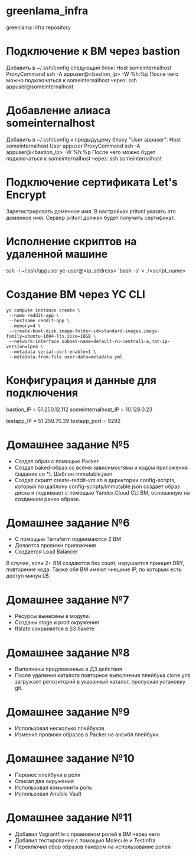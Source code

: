 # greenlama_infra
greenlama Infra repository

# Подключение к ВМ через bastion
Добавить в ~/.ssh/config следующий блок:
    Host someinternalhost
        ProxyCommand ssh -A appuser@<bastion_ip> -W %h:%p
После чего можно подключаться к someinternalhost через:
    ssh appuser@someinternalhost

# Добавление алиаса someinternalhost
Добавить в ~/.ssh/config к предыдущему блоку "User appuser":
    Host someinternalhost
        User appuser
        ProxyCommand ssh -A appuser@<bastion_ip> -W %h:%p
После чего можно будет подключаться к someinternalhost через:
    ssh someinternalhost

# Подключение сертификата Let's Encrypt
Зарегистрировать доменное имя. В настройках pritunl указать это доменное имя. Сервер pritunl должен будет получить сертификат.

# Исполнение скриптов на удаленной машине
ssh -i ~/.ssh/appuser yc-user@<ip_address> 'bash -s' < ./<script_name>

# Создание ВМ через YC CLI
```
yc compute instance create \
 --name reddit-app \
 --hostname reddit-app \
 --memory=4 \
 --create-boot-disk image-folder-id=standard-images,image-family=ubuntu-1604-lts,size=10GB \
 --network-interface subnet-name=default-ru-central1-a,nat-ip-version=ipv4 \
 --metadata serial-port-enable=1 \
 --metadata-from-file user-data=metadata.yml
```

# Конфигурация и данные для подключения
bastion_IP = 51.250.12.112
someinternalhost_IP = 10.128.0.23

testapp_IP = 51.250.70.39
testapp_port = 9292

# Домашнее задание №5
- Создал образ с помощью Packer
- Создал baked-образ со всемя зависимостями и кодом приложения (задание со *). Шаблон immutable.json
- Создал скрипт create-reddit-vm.sh в директории config-scripts, который по шаблону config-scripts/immutable.json создает образ диска и поднимает с помощью Yandex.Cloud CLI ВМ, основанную на созданном ранее образе.

# Домашнее задание №6
- С помощью Terraform поднимаются 2 ВМ
- Делается провижн приложения
- Создается Load Balancer

В случае, если 2+ ВМ создаются без count, нарушается принцип DRY, повторение кода. Также обе ВМ имеют чнешние IP, по которым есть доступ минуя LB.

# Домашнее задание №7
- Ресурсы вынесены в модули.
- Созданы stage и prod окружения
- tfstate сохраняется в S3 бакете

# Домашнее задание №8
- Выполнены предложенные в ДЗ действия
- После удаления каталога повторное выполнения плейбука clone.yml загружает репозиторий в указанный каталог, пропуская установку git.

# Домашнее задание №9
- Использовал несколько плейбуков
- Изменил провижн образов в Packer на ансибл плейбуки.

# Домашнее задание №10
- Перенес плейбуки в роли
- Описал два окружения
- Использовал комьюнити роль
- Использовал Ansible Vault

# Домашнее задание №11
- Добавил Vagrantfile с провижном ролей в ВМ через него
- Добавил тестирование с помощью Molecule и Testinfra
- Переключил сбор образов пакером на использование ролей
